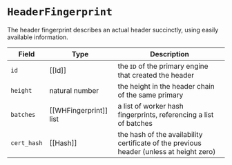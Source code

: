 # `HeaderFingerprint`

The header fingerprint describes an actual header succinctly,
using easily available information.

| Field       | Type                   | Description                                                                             |
|-------------|------------------------|-----------------------------------------------------------------------------------------|
| `id`        | [[Id]]                 | the ɪᴅ of the primary engine that created the header                                    |
| `height`    | natural number         | the height in the header chain of the same primary                                      |
| `batches`   | [[WHFingerprint]] list | a list of worker hash fingerprints, referencing a list of batches                       |
| `cert_hash` | [[Hash]]               | the hash of the availability certificate of the previous header (unless at height zero) |
